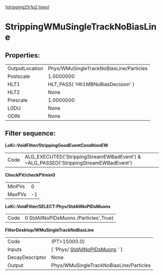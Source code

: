 [[stripping21r1p2 lines]](./stripping21r1p2-index)

# StrippingWMuSingleTrackNoBiasLine

## Properties:

|                |                                         |
|----------------|-----------------------------------------|
| OutputLocation | Phys/WMuSingleTrackNoBiasLine/Particles |
| Postscale      | 1.0000000                               |
| HLT1           | HLT_PASS( 'Hlt1MBNoBiasDecision' )      |
| HLT2           | None                                    |
| Prescale       | 1.0000000                               |
| L0DU           | None                                    |
| ODIN           | None                                    |

## Filter sequence:

**LoKi::VoidFilter/StrippingGoodEventConditionEW**

|      |                                                                                       |
|------|---------------------------------------------------------------------------------------|
| Code | ALG_EXECUTED('StrippingStreamEWBadEvent') & \~ALG_PASSED('StrippingStreamEWBadEvent') |

**CheckPV/checkPVmin0**

|        |     |
|--------|-----|
| MinPVs | 0   |
| MaxPVs | -1  |

**LoKi::VoidFilter/SELECT:Phys/StdAllNoPIDsMuons**

|      |                                       |
|------|---------------------------------------|
| Code | 0 StdAllNoPIDsMuons /Particles',True) |

**FilterDesktop/WMuSingleTrackNoBiasLine**

|                 |                                                                         |
|-----------------|-------------------------------------------------------------------------|
| Code            | (PT\>15000.0)                                                           |
| Inputs          | [ 'Phys/ [StdAllNoPIDsMuons](./stripping21r1p2-stdallnopidsmuons) ' ] |
| DecayDescriptor | None                                                                    |
| Output          | Phys/WMuSingleTrackNoBiasLine/Particles                                 |
